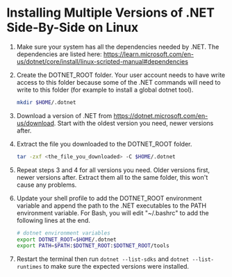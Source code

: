 # Installing Multiple Versions of .NET Side-By-Side on Linux

1. Make sure your system has all the dependencies needed by .NET. The dependencies are listed here: <https://learn.microsoft.com/en-us/dotnet/core/install/linux-scripted-manual#dependencies>

2. Create the DOTNET_ROOT folder. Your user account needs to have write access to this folder because some of the .NET commands will need to write to this folder (for example to install a global dotnet tool).

   ```bash
   mkdir $HOME/.dotnet
   ```

3. Download a version of .NET from <https://dotnet.microsoft.com/en-us/download>. Start with the oldest version you need, newer versions after.

4. Extract the file you downloaded to the DOTNET_ROOT folder.

   ```bash
   tar -zxf <the_file_you_downloaded> -C $HOME/.dotnet
   ```

5. Repeat steps 3 and 4 for all versions you need. Older versions first, newer versions after. Extract them all to the same folder, this won't cause any problems.

6. Update your shell profile to add the DOTNET_ROOT environment variable and append the path to the .NET executables to the PATH environment variable. For Bash, you will edit "~/.bashrc" to add the following lines at the end.

   ```bash
   # dotnet environment variables
   export DOTNET_ROOT=$HOME/.dotnet
   export PATH=$PATH:$DOTNET_ROOT:$DOTNET_ROOT/tools
   ```

7. Restart the terminal then run `dotnet --list-sdks` and `dotnet --list-runtimes` to make sure the expected versions were installed.